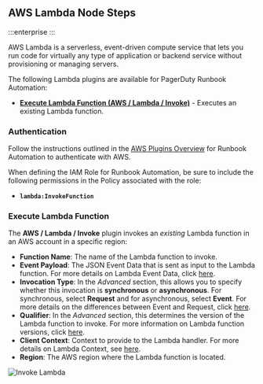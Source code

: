 ## AWS Lambda Node Steps

:::enterprise
:::

AWS Lambda is a serverless, event-driven compute service that lets you run code for virtually any type of application or backend service without provisioning or managing servers.

The following Lambda plugins are available for PagerDuty Runbook Automation:

* [**Execute Lambda Function (AWS / Lambda / Invoke)**](#execute-lambda-function) - Executes an existing Lambda function.

### Authentication
Follow the instructions outlined in the [AWS Plugins Overview](/manual/plugins/aws-plugins-overview.md) for Runbook Automation to authenticate with AWS.

When defining the IAM Role for Runbook Automation, be sure to include the following permissions in the Policy associated with the role:

* **`lambda:InvokeFunction`**

### Execute Lambda Function

The **AWS / Lambda / Invoke** plugin invokes an _existing_ Lambda function in an AWS account in a specific region:

* **Function Name**: The name of the Lambda function to invoke.
* **Event Payload**: The JSON Event Data that is sent as input to the Lambda function. For more details on Lambda Event Data, click [here](https://docs.aws.amazon.com/lambda/latest/dg/gettingstarted-concepts.html#gettingstarted-concepts-trigger).
* **Invocation Type**: In the _Advanced_ section, this allows you to specify whether this invocation is **synchronous** or **asynchronous**. For synchronous, select **Request** and for asynchronous, select **Event**. For more details on the differences between Event and Request, click [here](https://docs.aws.amazon.com/lambda/latest/dg/API_Invoke.html).
* **Qualifier**: In the _Advanced_ section, this determines the version of the Lambda function to invoke. For more information on Lambda function versions, click [here](https://docs.aws.amazon.com/lambda/latest/dg/configuration-versions.html).
* **Client Context**: Context to provide to the Lambda handler. For more details on Lambda Context, see [here](https://docs.aws.amazon.com/lambda/latest/dg/python-context.html).
* **Region**: The AWS region where the Lambda function is located.

![Invoke Lambda](/assets/img/aws-lambda-invoke-node-step.png)<br>